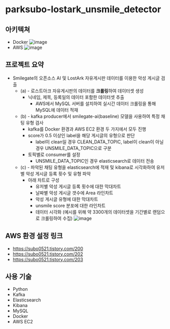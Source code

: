 # parksubo-lostark_unsmile_detector

## 아키텍쳐
- Docker
![image](https://github.com/parksubo/parksubo-lostark_unsmile_detector/assets/33623096/39306570-5619-47a2-adc5-78c817233968)
- AWS
![image](https://github.com/parksubo/parksubo-lostark_unsmile_detector/assets/33623096/cdff4990-dca7-4b34-9a96-b54cf55acaae)


## 프로젝트 요약
- Smilegate의 오픈소스 AI 및 LostArk 자유게시판 데이터를 이용한 악성 게시글 검출
    - (a) - 로스트아크 자유게시판의 데이터를 **크롤링**하여 데이터셋 생성
        - 닉네임, 제목, 등록일의 데이터 포함한 데이터셋 추출
            - AWS에서 MySQL 서버를 설치하여 실시간 데이터 크롤링을 통해 MySQL에 데이터 적재
    - (b) - kafka producer에서 smilegate-ai(baseline) 모델을 사용하여 특정 채팅 유형 검사
        - kafka를 Docker 환경과 AWS EC2 환경 두 가지에서 모두 진행
        - score가 0.5 이상인 label을 해당 게시글의 유형으로 판단
            - label이 clean일 경우 CLEAN_DATA_TOPIC, label이 clean이 아닐 경우 UNSMILE_DATA_TOPIC으로 구분
        - 토픽별로 consumer를 설정
            - UNSMILE_DATA_TOPIC인 경우 elasticsearch로 데이터 전송
    - (c) - 파악된 채팅 유형을 elasticsearch에 적재 및 kibana로 시각화하여 유저별 악성 게시글 등록 횟수 및 유형 파악
        - 아래 차트로 구성
            - 유저별 악성 게시글 등록 횟수에 대한 막대차트
            - 날짜별 악성 게시글 갯수에 Area 라인차트
            - 악성 게시글 유형에 대한 막대차트
            - unsmile score 분포에 대한 라인차트
            - 데이터 시각화 (예시를 위해 약 3300개의 데이터셋을 기간별로 랜덤으로 크롤링하여 수집)
            ![image](https://github.com/parksubo/parksubo-lostark_unsmile_detector/assets/33623096/54280915-40f1-4d47-b06b-af46a69cdba6)



## AWS 환경 설정 링크
- https://subo0521.tistory.com/200
- https://subo0521.tistory.com/202
- https://subo0521.tistory.com/203


## 사용 기술
- Python
- Kafka
- Elasticsearch
- Kibana
- MySQL
- Docker
- AWS EC2



